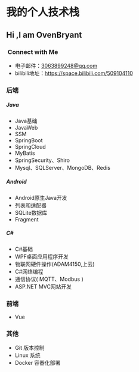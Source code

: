 # 我的个人技术栈



## Hi ,I am OvenBryant

### &nbsp;Connect with Me

- 电子邮件：3063899248@qq.com
- bilibili地址：https://space.bilibili.com/509104110



### 后端

##### Java

- Java基础
- JavaWeb
- SSM
- SpringBoot
- SpringCloud
- MyBatis
- SpringSecurity、Shiro
- Mysql、SQLServer、MongoDB、Redis

##### Android

- Android原生Java开发
- 列表和适配器
- SQLite数据库
- Fragment

##### C#

- C#基础
- WPF桌面应用程序开发
- 物联网硬件操作(ADAM4150,上云)
- C#网络编程
- 通信协议( MQTT、Modbus )
- ASP.NET MVC网站开发



### 前端

- Vue

### 其他

- Git 版本控制
- Linux 系统
- Docker 容器化部署











